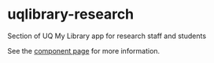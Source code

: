 # uqlibrary-research
Section of UQ My Library app for research staff and students

See the [component page](http://uqlibrary.github.io/uqlibrary-research/components/uqlibrary-research/demo.html) for more information.
